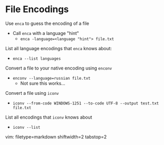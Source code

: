 # File Encodings #

Use `enca` to guess the encoding of a file
- Call `enca` with a language "hint"
  - `enca -­language=<language "hint"> file.txt`

List all language encodings that `enca` knows about:
- `enca --list languages`

Convert a file to your native encoding using `enconv`
- `enconv --language=russian file.txt`
  - Not sure this works...

Convert a file using `iconv`
- `iconv --from-code WINDOWS-1251 --to-code UTF-8 --output test.txt file.txt`

List all encodings that `iconv` knows about
- `iconv --list`

vim: filetype=markdown shiftwidth=2 tabstop=2
